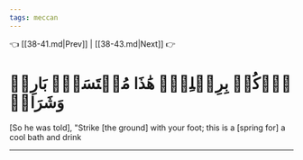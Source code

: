 ```yaml
---
tags: meccan
---
```


👈 [[38-41.md|Prev]] | [[38-43.md|Next]] 👉

# ٱرۡكُضۡ بِرِجۡلِكَۖ هَٰذَا مُغۡتَسَلُۢ بَارِدٞ وَشَرَابٞ

[So he was told], "Strike [the ground] with your foot; this is a [spring for] a cool bath and drink

---

